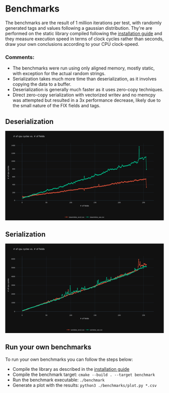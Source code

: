 # Benchmarks

The benchmarks are the result of 1 million iterations per test, with randomly generated tags and values following a gaussian distribution.
Thy're are performed on the static library compiled following the [installation guide](installation.md) and they measure execution speed in terms of clock cycles rather than seconds, draw your own conclusions according to your CPU clock-speed.

### Comments:
  - The benchmarks were run using only aligned memory, mostly static, with exception for the actual random strings.
  - Serialization takes much more time than deserialization, as it involves copying the data to a buffer.
  - Deserialization is generally much faster as it uses zero-copy techniques.
  - Direct zero-copy serialization with vectorized writev and no memcpy was attempted but resulted in a 3x performance decrease, likely due to the small nature of the FIX fields and tags.

## Deserialization
  ![Deserialization](../images/deserialize.png)

## Serialization
  ![Serialization](../images/serialize.png)

## Run your own benchmarks

To run your own benchmarks you can follow the steps below:

  - Compile the library as described in the [installation guide](installation.md)
  - Compile the benchmark target: ```cmake --build . --target benchmark```
  - Run the benchmark executable: ```./benchmark```
  - Generate a plot with the results: ```python3 ./benchmarks/plot.py *.csv```